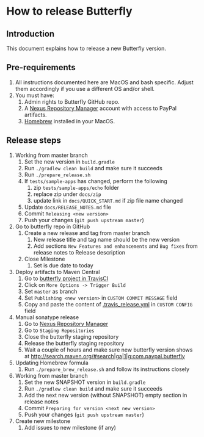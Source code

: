 # How to release Butterfly

## Introduction

This document explains how to release a new Butterfly version.

## Pre-requirements

1. All instructions documented here are MacOS and bash specific. Adjust them accordingly if you use a different OS and/or shell.
1. You must have:
   1. Admin rights to Butterfly GitHub repo.
   1. A [Nexus Repository Manager](https://oss.sonatype.org/#welcome) account with access to PayPal artifacts.
   1. [Homebrew](https://docs.brew.sh/) installed in your MacOS.

## Release steps

1. Working from master branch
   1. Set the new version in `build.gradle`
   1. Run `./gradlew clean build` and make sure it succeeds
   1. Run `./prepare_release.sh`
   1. If `tests/sample-apps` has changed, perform the following
      1. zip `tests/sample-apps/echo` folder
      1. replace zip under `docs/zip`
      1. update link in `docs/QUICK_START.md` if zip file name changed
   1. Update `docs/RELEASE_NOTES.md` file
   1. Commit `Releasing <new version>`
   1. Push your changes (`git push upstream master`)
1. Go to butterfly repo in GitHub
   1. Create a new release and tag from master branch
      1. New release title and tag name should be the new version
      1. Add sections `New Features and enhancements` and `Bug fixes` from release notes to Release description
   1. Close Milestone
      1. Set is due date to today
1. Deploy artifacts to Maven Central
   1. Go to [butterfly project in TravisCI](https://travis-ci.com/github/paypal/butterfly)
   1. Click on `More Options -> Trigger Build`
   1. Set `master` as branch
   1. Set `Publishing <new version>` in `CUSTOM COMMIT MESSAGE` field
   1. Copy and paste the content of [.travis_release.yml](.travis_release.yml) in `CUSTOM CONFIG` field
1. Manual sonatype release
   1. Go to [Nexus Repository Manager](https://oss.sonatype.org/#welcome)
   1. Go to `Staging Repositories`
   1. Close the butterfly staging repository
   1. Release the butterfly staging repository
   1. Wait a couple of hours and make sure new butterfly version shows at http://search.maven.org/#search|ga|1|g:com.paypal.butterfly
1. Updating Homebrew formula
   1. Run `./prepare_brew_release.sh` and follow its instructions closely
1. Working from master branch
   1. Set the new SNAPSHOT version in `build.gradle`
   1. Run `./gradlew clean build` and make sure it succeeds
   1. Add the next new version (without SNAPSHOT) empty section in release notes
   1. Commit `Preparing for version <next new version>`
   1. Push your changes (`git push upstream master`)
1. Create new milestone
   1. Add issues to new milestone (if any)